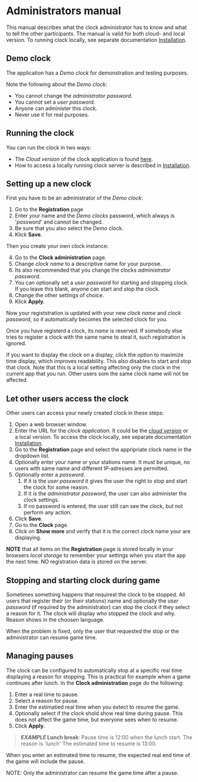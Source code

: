 # Administrators manual
This manual describes what the clock administrator has to know and what to tell the other participants. 
The manual is valid for both cloud- and local version. 
To running clock locally, see separate documentation [Installation](https://github.com/tellurianinteractive/Tellurian.Trains.ModuleMeetingApp/blob/master/INSTALLATION.md).

## Demo clock
The application has a *Demo clock* for demonstration and testing purposes.

Note the following about the *Demo clock*:
- You cannot change the *administrator password*.
- You cannot set a *user password*.
- Anyone can administer this clock.
- Never use it for real purposes.

## Running the clock
You can run the clock in two ways:
- The *Cloud version* of the clock application is found [here](https://telluriantrainsclocksappserver.azurewebsites.net/).
- How to access a locally running clock server is described in [Installation](https://github.com/tellurianinteractive/Tellurian.Trains.ModuleMeetingApp/blob/master/INSTALLATION.md).

## Setting up a new clock

First you have to be an administrator of the *Demo clock*:
1. Go to the **Registration** page 
1. Enter your name and the *Demo clocks* password, which always is '*password*' and cannot be changed.
1. Be sure that you also select the *Demo* clock.
1. Klick **Save**. 

Then you create your own clock instance:

4. Go to the **Clock administration** page.
1. Change *clock name* to a descriptive name for your purpose.
1. Its also recommended that you change the clocks *administrator password*.
1. You can optionally set a *user password* for starting and stopping clock.
If you leave this blank, anyone can start and stop the clock.
1. Change the other settings of choice.
1. Klick **Apply**.

Now your registstration is updated with your new *clock name* and *clock password*, 
so it automatically becomes the selected clock for you.

Once you have registerd a clock, its *name* is reserved. 
If somebody else tries to register a clock with the same name to steal it, such registration is ignored.

If you want to display the clock on a display, click the option to maximize time display, which improves readability.
This also disables to start and stop that clock.
Note that this is a local setting affecting only the clock in the current app that you run.
Other users som the same clock name will not be affected.

## Let other users access the clock
Other users can access your newly created clock in these steps:
1. Open a web browser window.
1. Enter the URL for the *clock application*. 
It could be the [*cloud version*](https://telluriantrainsclocksappserver.azurewebsites.net/) or a local version. 
To access the clock locally, see separate documentation [Installation](https://github.com/tellurianinteractive/Tellurian.Trains.ModuleMeetingApp/blob/master/INSTALLATION.md).
1. Go to the **Registration** page and select the appripriate clock name in the dropdown list.
1. Optionally enter your name or your stations name. It must be unique, no users with same name and different IP-adresses are permitted.
1. Optionally enter a *password*. 
    1. If it is the *user password* it gives the user the right to stop and start the clock for some reason.
    1. If it is the *administrator password*, the user can also administer the clock settings.
    1. If no password is entered, the user still can see the clock, but not perform any action.
1. Click **Save**.
1. Go to the **Clock** page.
1. Click on **Show more** and verify that it is the correct clock name your are displaying.

**NOTE** that all items on the **Registration** page is stored locally in your browsers *local storage* to 
remember your settings when you start the app the next time. NO registration data is stored on the server.

## Stopping and starting clock during game
Sometimes something happens that requirest the clock to be stopped. 
All users that register their (or their stations) name and optionally the *user password* (if required by the administrator) can stop the clock if they select a reason for it.
The clock will display who stopped the clock and why. Reason shows in the choosen language.

When the problem is fixed, only the user that requested the stop or the administrator can resume game time.

## Managing pauses
The clock can be configured to automatically stop at a specific real time displaying a reason for stopping. 
This is practical for example when a game continues after lunch.
In the **Clock administration** page do the following:
1. Enter a real time to pause.
2. Select a reason for pause.
3. Enter the estimatied real time when you extect to resume the game.
4. Optionally select if the clock shold show real time during pause. This does not affect the game time, but everyone sees when to resume.
4. Click **Apply**.

> ***EXAMPLE* Lunch break**:
>  Pause time is 12:00 when the lunch start.
> The reason is 'lunch'
> The estimated time to resume is 13:00.

When you enter an estimated time to resume, the expected real end time of the game will include the pause. 

NOTE: Only the administrator can resume the game time after a pause.
